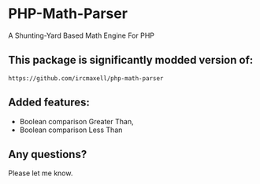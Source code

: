 
# PHP-Math-Parser

A Shunting-Yard Based Math Engine For PHP

## This package is significantly modded version of:
```
https://github.com/ircmaxell/php-math-parser
```

## Added features:
- Boolean comparison Greater Than, 
- Boolean comparison Less Than

## Any questions?

Please let me know.



